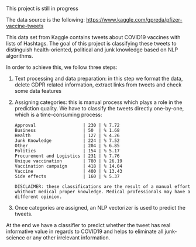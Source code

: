 This project is still in progress

The data source is the following:
https://www.kaggle.com/gpreda/pfizer-vaccine-tweets

This data set from Kaggle contains tweets about COVID19 vaccines with lists of Hashtags. The goal of this project is classifying these tweets to distinguish health-oriented, political and junk knowledge based on NLP algorithms.

In order to achieve this, we follow three steps:

1.	Text processing and data preparation: in this step we format the data, delete GDPR related information, extract links from tweets and check some data features
    
2.	Assigning categories: this is manual process which plays a role in the prediction quality. We have to classify the tweets directly one-by-one, which is a time-consuming process:
        
        Approval                  | 230 | % 7.72 
        Business                  | 50  | % 1.68 
        Health                    | 127 | % 4.26 
        Junk Knowledge            | 224 | % 7.52 
        Other                     | 204 | % 6.85 
        Politics                  | 154 | % 5.17 
        Procurement and Logistics | 231 | % 7.76 
        Unique vaccination        | 780 | % 26.19 
        Vaccination campaign      | 418 | % 14.04 
        Vaccine                   | 400 | % 13.43 
        Side effects              | 160 | % 5.37 

        DISCLAIMER: these classifications are the result of a manual effort whithout medical proper knowledge. Medical professionals may have a different opinion.

    
3.	Once categories are assigned, an NLP vectorizer is used to predict the tweets.

At the end we have a classifier to predict whether the tweet has real informative value in regards to COVID19 and helps to eliminate all junk-science or any other irrelevant information.
